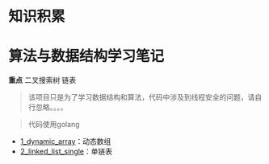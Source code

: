 # 知识积累

# 算法与数据结构学习笔记

**重点**
二叉搜索树
链表

> 该项目只是为了学习数据结构和算法，代码中涉及到线程安全的问题，请自行忽略。。。。

> 代码使用golang
- [1_dynamic_array](https://github.com/ShangYin666/knowledge/tree/master/Algo/_1_dynamic_array)：动态数组
- [2_linked_list_single](https://github.com/ShangYin666/knowledge/tree/master/Algo/_2_linked_list_single)：单链表